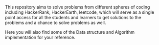 This repository aims to solve problems from different spheres of coding including HackerRank, HackerEarth, leetcode, which will serve as a single point access for all the students and learners to get solutions to the problems and a chance to solve problems as well.

Here you will also find some of the Data structure and Algorithm implementation for your reference.



